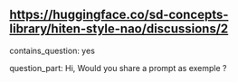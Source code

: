 ## https://huggingface.co/sd-concepts-library/hiten-style-nao/discussions/2

contains_question: yes

question_part: Hi, Would you share a prompt as exemple ?